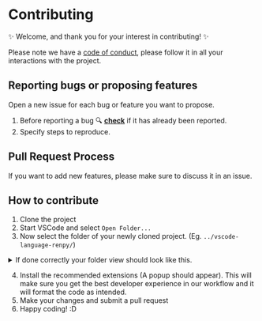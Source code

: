 # Contributing

:sparkles: Welcome, and thank you for your interest in contributing! :sparkles:

Please note we have a [code of conduct](https://github.com/LuqueDaniel/vscode-language-renpy/blob/master/CODE_OF_CONDUCT.md), please follow it in all your interactions with the project.

## Reporting bugs or proposing features

Open a new issue for each bug or feature you want to propose.

1. Before reporting a bug :mag: **[check](https://github.com/LuqueDaniel/vscode-language-renpy/issues)** if it has
   already been reported.
2. Specify steps to reproduce.

## Pull Request Process

If you want to add new features, please make sure to discuss it in an issue.

## How to contribute

1. Clone the project
2. Start VSCode and select `Open Folder...`
3. Now select the folder of your newly cloned project. (Eg. `../vscode-language-renpy/`)

<details><summary>If done correctly your folder view should look like this.</summary>
   
![image](https://user-images.githubusercontent.com/60387522/176013833-e5d39ebc-0b13-4a6f-b10c-c2e3b4f68f67.png)
   
</details>

4. Install the recommended extensions (A popup should appear). This will make sure you get the best developer experience in our workflow and it will format the code as intended.
5. Make your changes and submit a pull request
6. Happy coding! :D
